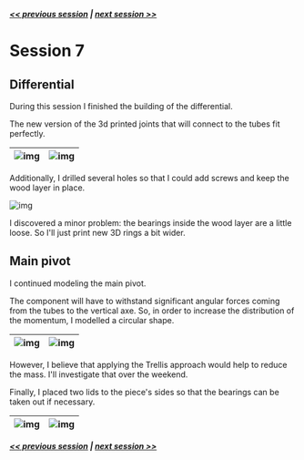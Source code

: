 ***[<< previous session](Session06.md) | [next session >>](Session08.md)***

# Session 7

## Differential

During this session I finished the building of the differential.

The new version of the 3d printed joints that will connect to the tubes fit perfectly.

|![img](../../Documentation/Images/differential_built_3.jpg)|![img](../../Documentation/Images/differential_built_4.jpg)|
|:---:|:---:|

Additionally, I drilled several holes so that I could add screws and keep the wood layer in place.

![img](../../Documentation/Images/differential_built_5.jpg)

I discovered a minor problem: the bearings inside the wood layer are a little loose. So I'll just print new 3D rings a bit wider.

## Main pivot

I continued modeling the main pivot.  

The component will have to withstand significant angular forces coming from the tubes to the vertical axe. So, in order to increase the distribution of the momentum, I modelled a circular shape.

|![img](../../Documentation/Images/main_pivot_5.png)|![img](../../Documentation/Images/main_pivot_6.png)|
|:---:|:---:|

However, I believe that applying the Trellis approach would help to reduce the mass. I'll investigate that over the weekend.  

Finally, I placed two lids to the piece's sides so that the bearings can be taken out if necessary.  

|![img](../../Documentation/Images/main_pivot_7.png)|![img](../../Documentation/Images/main_pivot_8.png)|
|:---:|:---:|

***[<< previous session](Session06.md) | [next session >>](Session08.md)***

